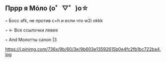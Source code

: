 ## Пррр я Мóло (o゜▽゜)o☆

◦ Босс afk, не против c+h и если что w2i okkk

◦ ← Все ссылочки левее 

◦ And Молотты canon |3

https://i.pinimg.com/736x/9b/60/3e/9b603e13592615b0e4fc2fb1bc722ba4.jpg
